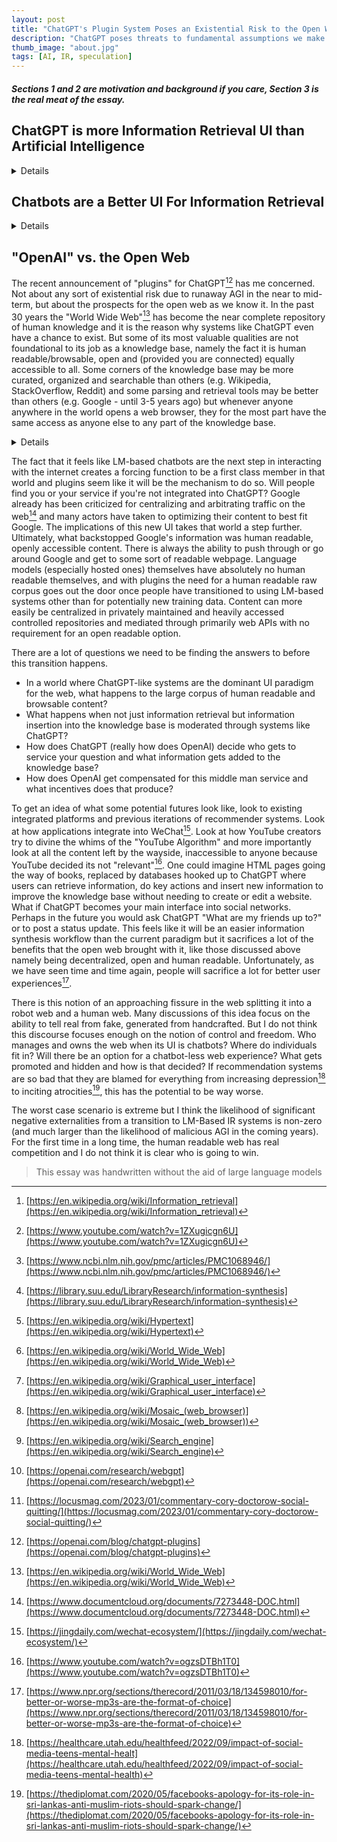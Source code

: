 ```yaml
---
layout: post
title: "ChatGPT's Plugin System Poses an Existential Risk to the Open Web"
description: "ChatGPT poses threats to fundamental assumptions we make about the web and how we use it that exceed its threats to humanity in the near to medium term. The implications of blindly accepting this transistion can be reaching and hard to return from"
thumb_image: "about.jpg"
tags: [AI, IR, speculation]
---
```


##### Sections 1 and 2 are motivation and background if you care, Section 3 is the real meat of the essay.



## ChatGPT is more Information Retrieval UI than Artificial Intelligence

<details>
> (In the AGI sense)

Generative AI is having its moment right now and OpenAI's ChatGPT is at the center of it. The "humanness" of the conversations one has with these chatbots have many pundits busy wondering if this is the dawn of the end of humanity or a break down in the economy is imminent. Meanwhile, many in the research community have pointed out the fundamentally iterative improvements in underlying ML technology behind the system and are hesitant to ascribe too much to these systems (yet). Personally, I lean towards the iterative improvement camp when viewing these systems in the artificial intelligence context.

However, I believe (and many others have pointed this out in one way or another) that the fundamental contribution of systems like ChatGPT is a step-change difference in the performance and particularly the usability of _information retrieval systems_[^1]. Chatbot systems based on LLMs bring us as close as we have come to the realization of science fiction inspired technology where a user can converse with a system using natural language to parse, extract and manipulate information[^2]. Examples like code being written on the fly, articles being summarized and essays being generated, can be thought of as a form of _artificial intellegence_ but I argue that they should be more thought of as an alternative to existing information synthesis workflows[^3].

Abstractly, lots of knowledge work: programming, research, writing, art, can be thought of as a loop of searching a knowledge base, evaluating results, identifying the key ideas, synthesizing new ones and repeating [^4]. The primary difficulty is the searching step. 70 years ago, this required going to physical repositories of information like libraries, museums, reading a lot of books and papers, listening to talks, performances etc. 40 years ago, people started making queryable and traversable repositories (e.g. hypertext[^5] and the "World Wide Web"[^6]) and until yesterday tools like Google would be used to search through them, finding relevant information / inspiration. Today and tomorrow it seems more and more likely that this role (and part of the synthesis role as well – a topic for another essay) will be replaced by systems like ChatGPT.

</details>

##  Chatbots are a Better UI For Information Retrieval

<details>
Systems like ChatGPT wrap up the open web in a neat box. You can "speak" directly to them, you don't need to reformat your question into a pseudo-natural query language[^7] that many of us have learned to speak fluently. And, because it understands context, it is easy to refine your questions to tune the results. Language models both encode a compressed knowledge base (provided by training on the open web)[^8] and have the capability to leverage other knowledge bases[^9] to provide results. Of course, due to the nature of language models the issue of "hallucination" is an issue but any competent and principled knowledge worker can easily check the results and refine if necessary. Information retrieval is hard to do but easy to verify. To this end, these systems seem like a wonderful step forward in the accessibility of using the web.

User Interfaces, I'd argue, are one if of not **the** most important factor for technology adoption at any level. I cannot be convinced that computers would be as prevalent a tool as they are without the Graphical User Interface[^10] and more recently Multi-Touch. Anyone who has used a command line can explain the cognitive load required to operate a system at that level. There is for sure more control at a lower level, but it requires users to have a strong mental model of the state of the system. GUIs require very little of that. Adoption of the web itself has been mediated by UI step changes as well, first the Graphical Web Browser[^11], then Search Engines[^12]. Systems like ChatGPT are the next step in that lineage for the web and just like how GUIs abstract much of the operating system from the user, ChatGPT can abstract much of the web.

Previous versions of the web in a box have failed precisely because the UIs were not capable enough. Voice assistants like Alexa, Ok Google, Siri and Duplex struggle firstly because voice is likely not the ideal modality for these sort of UIs, speech varies in so many ways e.g. timbre, accents, background noise. Language models solve this by using text. Text is uniform, discrete, there are fewer sources of confusion. Second voice assistants "don't work"; it is a frustrating experience trying to get one of these things to do anything of slight complexity correctly. Even if the assistant heard you correctly, it does not understand what to do or how to do it. Without explicit developer integrations, voice assistants are next to useless. Critically, language models have proven their ability to provide meaningful and interesting results on their own without external resources and more importantly, also have been shown to have the ability to traverse the web to find new information[^9]. LM-based chatbots provide a smooth onramp from the open HTML web to the chatbot world. Much like how Facebook created a MySpace bridge to make it easier to switch[^13], LM-based chatbots do not need to wait for developers to integrate with them to be useful.
</details>

## "OpenAI" vs. the Open Web

The recent announcement of "plugins" for ChatGPT[^14] has me concerned. Not about any sort of existential risk due to runaway AGI in the near to mid-term, but about the prospects for the open web as we know it. In the past 30 years the "World Wide Web"[^15] has become the near complete repository of human knowledge and it is the reason why systems like ChatGPT even have a chance to exist. But some of its most valuable qualities are not foundational to its job as a knowledge base, namely the fact it is human readable/browsable, open and (provided you are connected) equally accessible to all. Some corners of the knowledge base may be more curated, organized and searchable than others (e.g. Wikipedia, StackOverflow, Reddit) and some parsing and retrieval tools may be better than others (e.g. Google - until 3-5 years ago) but whenever anyone anywhere in the world opens a web browser, they for the most part have the same access as anyone else to any part of the knowledge base.
<details>
Services like Facebook, Instagram, where content is hidden behind a login screen I'd argue are not part of the open web in the same way that content in paywalled research repositories aren't. They serve as hints of what a ChatGPT based web looks like
</details>


The fact that it feels like LM-based chatbots are the next step in interacting with the internet creates a forcing function to be a first class member in that world and plugins seem like it will be the mechanism to do so. Will people find you or your service if you're not integrated into ChatGPT? Google already has been criticized for centralizing and arbitrating traffic on the web[^16] and many actors have taken to optimizing their content to best fit Google. The implications of this new UI takes that world a step further. Ultimately, what backstopped Google's information was human readable, openly accessible content. There is always the ability to push through or go around Google and get to some sort of readable webpage. Language models (especially hosted ones) themselves have absolutely no human readable themselves, and with plugins the need for a human readable raw corpus goes out the door once people have transitioned to using LM-based systems other than for potentially new training data. Content can more easily be centralized in privately maintained and heavily accessed controlled repositories and mediated through primarily web APIs with no requirement for an open readable option.

There are a lot of questions we need to be finding the answers to before this transition happens.
- In a world where ChatGPT-like systems are the dominant UI paradigm for the web, what happens to the large corpus of human readable and browsable content?
- What happens when not just information retrieval but information insertion into the knowledge base is moderated through systems like ChatGPT?
- How does ChatGPT (really how does OpenAI) decide who gets to service your question and what information gets added to the knowledge base?
- How does OpenAI get compensated for this middle man service and what incentives does that produce?

To get an idea of what some potential futures look like, look to existing integrated platforms and previous iterations of recommender systems. Look at how applications integrate into WeChat[^17]. Look at how YouTube creators try to divine the whims of the "YouTube Algorithm" and more importantly look at all the content left by the wayside, inaccessible to anyone because YouTube decided its not "relevant"[^18]. One could imagine HTML pages going the way of books, replaced by databases hooked up to ChatGPT where users can retrieve information, do key actions and insert new information to improve the knowledge base without needing to create or edit a website. What if ChatGPT becomes your main interface into social networks. Perhaps in the future you would ask ChatGPT "What are my friends up to?" or to post a status update. This feels like it will be an easier information synthesis workflow than the current paradigm but it sacrifices a lot of the benefits that the open web brought with it, like those discussed above namely being decentralized, open and human readable. Unfortunately, as we have seen time and time again, people will sacrifice a lot for better user experiences[^19].

There is this notion of an approaching fissure in the web splitting it into a robot web and
a human web. Many discussions of this idea focus on the ability to tell real from fake, generated from handcrafted. But I do not think this discourse focuses enough on the notion of control and freedom. Who manages and owns the web when its UI is chatbots? Where do individuals fit in? Will there be an option for a chatbot-less web experience? What gets promoted and hidden and how is that decided? If recommendation systems are so bad that they are blamed for everything from increasing depression[^20] to inciting atrocities[^21], this has the potential to be way worse.

The worst case scenario is extreme but I think the likelihood of significant negative externalities from a transition to LM-Based IR systems is non-zero (and much larger than the likelihood of malicious AGI in the coming years). For the first time in a long time, the human readable web has real competition and I do not think it is clear who is going to win.

> This essay was handwritten without the aid of large language models


[^1]: [https://en.wikipedia.org/wiki/Information_retrieval](https://en.wikipedia.org/wiki/Information_retrieval)
[^2]: [https://www.youtube.com/watch?v=1ZXugicgn6U](https://www.youtube.com/watch?v=1ZXugicgn6U)
[^3]: [https://www.ncbi.nlm.nih.gov/pmc/articles/PMC1068946/](https://www.ncbi.nlm.nih.gov/pmc/articles/PMC1068946/)
[^4]: [https://library.suu.edu/LibraryResearch/information-synthesis](https://library.suu.edu/LibraryResearch/information-synthesis)
[^5]: [https://en.wikipedia.org/wiki/Hypertext](https://en.wikipedia.org/wiki/Hypertext)
[^6]: [https://en.wikipedia.org/wiki/World_Wide_Web](https://en.wikipedia.org/wiki/World_Wide_Web)
[^7]: [https://support.google.com/websearch/answer/2466433?hl=en](https://support.google.com/websearch/answer/2466433?hl=en)
[^8]: [https://aclanthology.org/D19-1250/](https://aclanthology.org/D19-1250/)
[^9]: [https://openai.com/research/webgpt](https://openai.com/research/webgpt)
[^10]: [https://en.wikipedia.org/wiki/Graphical_user_interface](https://en.wikipedia.org/wiki/Graphical_user_interface)
[^11]: [https://en.wikipedia.org/wiki/Mosaic_(web_browser)](https://en.wikipedia.org/wiki/Mosaic_(web_browser))
[^12]: [https://en.wikipedia.org/wiki/Search_engine](https://en.wikipedia.org/wiki/Search_engine)
[^13]: [https://locusmag.com/2023/01/commentary-cory-doctorow-social-quitting/](https://locusmag.com/2023/01/commentary-cory-doctorow-social-quitting/)
[^14]:[https://openai.com/blog/chatgpt-plugins](https://openai.com/blog/chatgpt-plugins)
[^15]:[https://en.wikipedia.org/wiki/World_Wide_Web](https://en.wikipedia.org/wiki/World_Wide_Web)
[^16]:[https://www.documentcloud.org/documents/7273448-DOC.html](https://www.documentcloud.org/documents/7273448-DOC.html)
[^17]: [https://jingdaily.com/wechat-ecosystem/](https://jingdaily.com/wechat-ecosystem/)
[^18]: [https://www.youtube.com/watch?v=ogzsDTBh1T0](https://www.youtube.com/watch?v=ogzsDTBh1T0)
[^19]: [https://www.npr.org/sections/therecord/2011/03/18/134598010/for-better-or-worse-mp3s-are-the-format-of-choice](https://www.npr.org/sections/therecord/2011/03/18/134598010/for-better-or-worse-mp3s-are-the-format-of-choice)
[^20]: [https://healthcare.utah.edu/healthfeed/2022/09/impact-of-social-media-teens-mental-healt](https://healthcare.utah.edu/healthfeed/2022/09/impact-of-social-media-teens-mental-health)
[^21]: [https://thediplomat.com/2020/05/facebooks-apology-for-its-role-in-sri-lankas-anti-muslim-riots-should-spark-change/](https://thediplomat.com/2020/05/facebooks-apology-for-its-role-in-sri-lankas-anti-muslim-riots-should-spark-change/)
